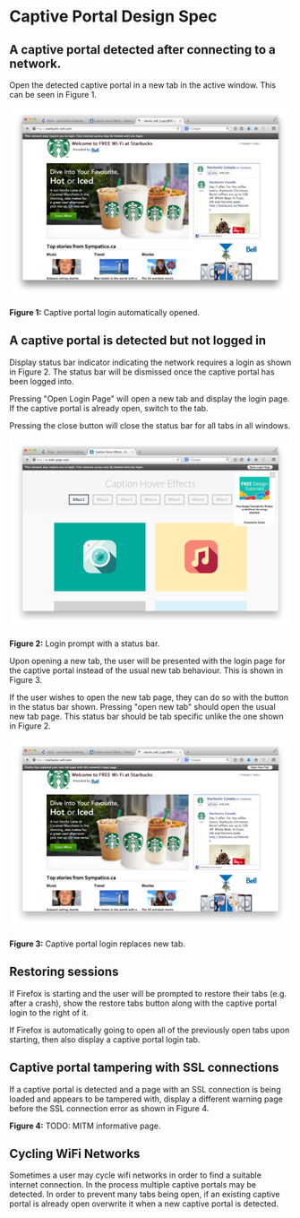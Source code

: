 # Captive Portal Design Spec

## A captive portal detected after connecting to a network.

Open the detected captive portal in a new tab in the active window. This can be
seen in Figure 1.

![](wifi.login.auto.tab.png)

**Figure 1:** Captive portal login automatically opened.

## A captive portal is detected but not logged in

Display status bar indicator indicating the network requires a login as shown in
Figure 2. The status bar will be dismissed once the captive portal has been
logged into.

Pressing "Open Login Page" will open a new tab and display the login page.
If the captive portal is already open, switch to the tab.

Pressing the close button will close the status bar for all tabs in all windows.

![](status.bar.open.login.png)

**Figure 2:** Login prompt with a status bar.

Upon opening a new tab, the user will be presented with the login page for the
captive portal instead of the usual new tab behaviour. This is shown in
Figure 3.

If the user wishes to open the new tab page, they can do so with the button in
the status bar shown. Pressing "open new tab" should open the usual new tab
page. This status bar should be tab specific unlike the one shown in Figure 2.

![](wifi.login.new.tab.png)

**Figure 3:** Captive portal login replaces new tab.

## Restoring sessions

If Firefox is starting and the user will be prompted to restore their tabs
(e.g. after a crash), show the restore tabs button along with the captive portal
login to the right of it.

If Firefox is automatically going to open all of the previously open tabs upon
starting, then also display a captive portal login tab.

## Captive portal tampering with SSL connections

If a captive portal is detected and a page with an SSL connection is being
loaded and appears to be tampered with, display a different warning page before
the SSL connection error as shown in Figure 4.

**Figure 4:** TODO: MITM informative page.

## Cycling WiFi Networks

Sometimes a user may cycle wifi networks in order to find a suitable internet
connection. In the process multiple captive portals may be detected. In order
to prevent many tabs being open, if an existing captive portal is already open
overwrite it when a new captive portal is detected.
